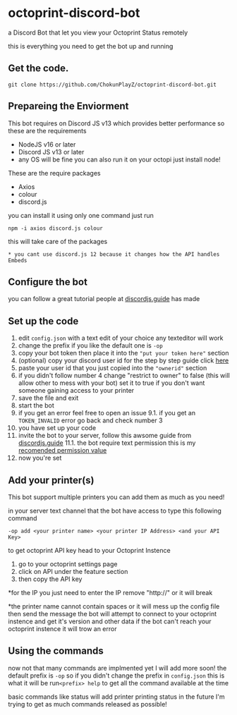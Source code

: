 # octoprint-discord-bot
a Discord Bot that let you view your Octoprint Status remotely

this is everything you need to get the bot up and running
## Get the code.
```
git clone https://github.com/ChokunPlayZ/octoprint-discord-bot.git
```
## Prepareing the Enviorment
This bot requires on Discord JS v13 which provides better performance so these are the requirements

 - NodeJS v16 or later
 - Discord JS v13 or later
 - any OS will be fine you can also run it on your octopi just install node!
 
 These are the require packages
 - Axios  
 - colour  
 - discord.js

you can install it using only one command just run

`npm -i axios discord.js colour`

  this will take care of the packages
  

`* you cant use discord.js 12 because it changes how the API handles Embeds`

## Configure the bot
you can follow a great tutorial people at [discordjs.guide](https://discordjs.guide/preparations/setting-up-a-bot-application.html) has made
## Set up the code
1. edit `config.json` with a text edit of your choice any texteditor will work
2. change the prefix if you like the default one is `-op`
3. copy your bot token then place it into the `"put your token here"` section
4. (optional) copy your discord user id for the step by step guide click [here](https://support.discord.com/hc/en-us/articles/206346498-Where-can-I-find-my-User-Server-Message-ID-)
5. paste your user id that you just copied into the `"ownerid"` section
6. if you didn't follow number 4 change "restrict to owner" to false (this will allow other to mess with your bot) set it to true if you don't want someone gaining access to your printer
7. save the file and exit
8. start the bot
9. if you get an error feel free to open an issue
9.1. if you get an `TOKEN_INVALID` error go back and check number 3
10. you have set up your code 
11. invite the bot to your server, follow this awsome guide from [discordjs.guide](https://discordjs.guide/preparations/adding-your-bot-to-servers.html#bot-invite-links)
11.1. the bot require text permission  this is my [recomended permission value](https://discordapi.com/permissions.html#519232)
12. now you're set
## Add your printer(s)
This bot support multiple printers you can add them as much as you need!

in your server text channel that the bot have access to type this following command

`-op add <your printer name> <your printer IP Address> <and your API Key>`

to get octoprint API key head to your Octoprint Instence

 1. go to your octoprint settings page
 2. click on API under the feature section
 3. then copy the API key
 
*for the IP you just need to enter the IP remove "http://" or it will break

*the printer name cannot contain spaces or it will mess up the config file
then send the message
the bot will attempt to connect to your octoprint instence and get it's version and other data
if the bot can't reach your octoprint instence it will trow an error
 
 ## Using the commands
 now not that many commands are implmented yet  I will add more soon!
 the default prefix is
    `-op`
so if you didn't change the prefix in `config.json` this is what it will be
 run`<prefix> help` to get all the command available at the time
 
 basic commands like status will add printer printing status in the future
I'm trying to get as much commands released as possible!

